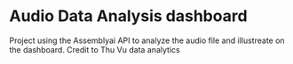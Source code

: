# Audio Data Analysis dashboard 
Project using the Assemblyai API to analyze the audio file and illustreate on the dashboard. Credit to Thu Vu data analytics
